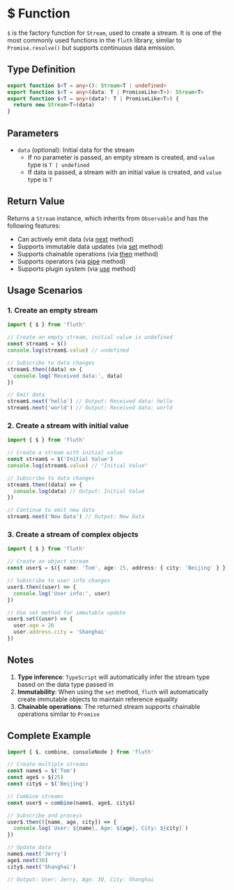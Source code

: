 # $ Function

`$` is the factory function for `Stream`, used to create a stream. It is one of the most commonly used functions in the `fluth` library, similar to `Promise.resolve()` but supports continuous data emission.

## Type Definition

```typescript
export function $<T = any>(): Stream<T | undefined>
export function $<T = any>(data: T | PromiseLike<T>): Stream<T>
export function $<T = any>(data?: T | PromiseLike<T>) {
  return new Stream<T>(data)
}
```

## Parameters

- `data` (optional): Initial data for the stream
  - If no parameter is passed, an empty stream is created, and `value` type is `T | undefined`
  - If data is passed, a stream with an initial value is created, and `value` type is `T`

## Return Value

Returns a `Stream` instance, which inherits from `Observable` and has the following features:

- Can actively emit data (via [next](/en/api/stream#next) method)
- Supports immutable data updates (via [set](/en/api/stream#set) method)
- Supports chainable operations (via [then](/en/api/observable#then) method)
- Supports operators (via [pipe](/en/api/observable#pipe) method)
- Supports plugin system (via [use](/en/api/observable#use) method)

## Usage Scenarios

### 1. Create an empty stream

```typescript
import { $ } from 'fluth'

// Create an empty stream, initial value is undefined
const stream$ = $()
console.log(stream$.value) // undefined

// Subscribe to data changes
stream$.then((data) => {
  console.log('Received data:', data)
})

// Emit data
stream$.next('hello') // Output: Received data: hello
stream$.next('world') // Output: Received data: world
```

### 2. Create a stream with initial value

```typescript
import { $ } from 'fluth'

// Create a stream with initial value
const stream$ = $('Initial Value')
console.log(stream$.value) // "Initial Value"

// Subscribe to data changes
stream$.then((data) => {
  console.log(data) // Output: Initial Value
})

// Continue to emit new data
stream$.next('New Data') // Output: New Data
```

### 3. Create a stream of complex objects

```typescript
import { $ } from 'fluth'

// Create an object stream
const user$ = $({ name: 'Tom', age: 25, address: { city: 'Beijing' } })

// Subscribe to user info changes
user$.then((user) => {
  console.log('User info:', user)
})

// Use set method for immutable update
user$.set((user) => {
  user.age = 26
  user.address.city = 'Shanghai'
})
```

## Notes

1. **Type inference**: `TypeScript` will automatically infer the stream type based on the data type passed in
2. **Immutability**: When using the `set` method, `fluth` will automatically create immutable objects to maintain reference equality
3. **Chainable operations**: The returned stream supports chainable operations similar to `Promise`

## Complete Example

```typescript
import { $, combine, consoleNode } from 'fluth'

// Create multiple streams
const name$ = $('Tom')
const age$ = $(25)
const city$ = $('Beijing')

// Combine streams
const user$ = combine(name$, age$, city$)

// Subscribe and process
user$.then(([name, age, city]) => {
  console.log(`User: ${name}, Age: ${age}, City: ${city}`)
})

// Update data
name$.next('Jerry')
age$.next(30)
city$.next('Shanghai')

// Output: User: Jerry, Age: 30, City: Shanghai
```
